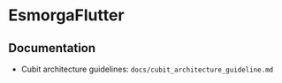 # EsmorgaFlutter

## Documentation
- Cubit architecture guidelines: `docs/cubit_architecture_guideline.md`
